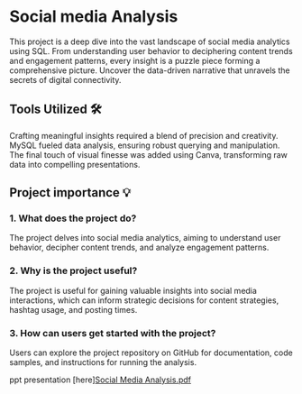 # Social media Analysis

This project is a deep dive into the vast landscape of social media analytics using SQL. From understanding user behavior to deciphering content trends and engagement patterns, every insight is a puzzle piece forming a comprehensive picture. Uncover the data-driven narrative that unravels the secrets of digital connectivity. 

## Tools Utilized 🛠️

Crafting meaningful insights required a blend of precision and creativity. MySQL fueled data analysis, ensuring robust querying and manipulation. The final touch of visual finesse was added using Canva, transforming raw data into compelling presentations. 

 ## Project importance 💡

 ### 1. What does the project do?
The project delves into social media analytics, aiming to understand user behavior, decipher content trends, and analyze engagement patterns.

 ### 2. Why is the project useful?
The project is useful for gaining valuable insights into social media interactions, which can inform strategic decisions for content strategies, hashtag usage, and posting times.

 ### 3. How can users get started with the project?
Users can explore the project repository on GitHub for documentation, code samples, and instructions for running the analysis.

ppt presentation [here][Social Media Analysis.pdf](https://github.com/Sudhandiradhivya/Social_media-SQL/files/14305226/Social.Media.Analysis.pdf)

